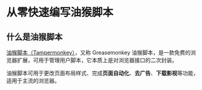 # 从零快速编写油猴脚本

## 什么是油猴脚本

[油猴脚本（Tampermonkey）](https://greasyfork.org/zh-CN)，又称 Greasemonkey 油猴脚本，是一款免费的浏览器扩展，可用于管理用户脚本，它本质上是对浏览器接口的二次封装。

油猴脚本可用于更改页面布局样式、完成**页面自动化**、**去广告**、**下载影视**等功能，适用于主流的浏览器。